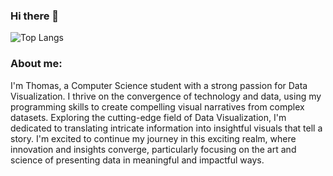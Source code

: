 ### Hi there 👋

<!--
**KaiDen26/KaiDen26** is a ✨ _special_ ✨ repository because its `README.md` (this file) appears on your GitHub profile.

Here are some ideas to get you started:

- 🔭 I’m currently working on ...
- 🌱 I’m currently learning ...
- 👯 I’m looking to collaborate on ...
- 🤔 I’m looking for help with ...
- 💬 Ask me about ...
- 📫 How to reach me: ...
- 😄 Pronouns: ...
- ⚡ Fun fact: ...
-->

![Top Langs](https://github-readme-stats.vercel.app/api/top-langs/?username=KaiDen26&layout=compact)


### About me:


I'm Thomas, a Computer Science student with a strong passion for Data Visualization. I thrive on the convergence of technology and data, using my programming skills to create compelling visual narratives from complex datasets. Exploring the cutting-edge field of Data Visualization, I'm dedicated to translating intricate information into insightful visuals that tell a story. I'm excited to continue my journey in this exciting realm, where innovation and insights converge, particularly focusing on the art and science of presenting data in meaningful and impactful ways.
